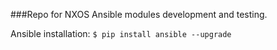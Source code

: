 ###Repo for NXOS Ansible modules development and testing.

Ansible installation:
`$ pip install ansible --upgrade`
